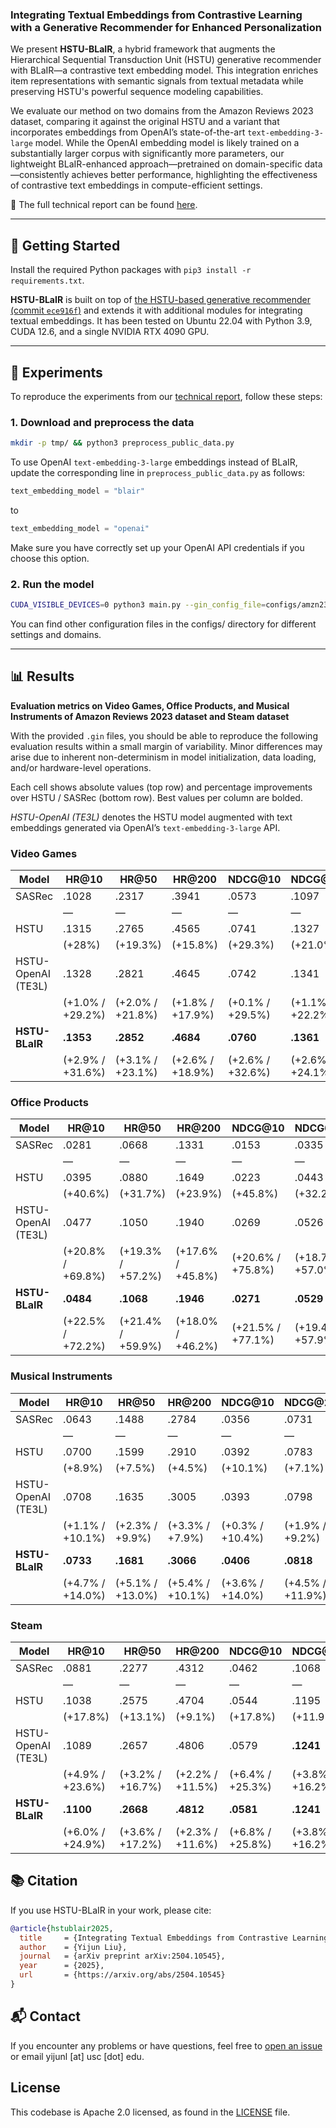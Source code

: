 ### Integrating Textual Embeddings from Contrastive Learning with a Generative Recommender for Enhanced Personalization

We present **HSTU-BLaIR**, a hybrid framework that augments the Hierarchical Sequential Transduction Unit (HSTU) generative recommender with BLaIR—a contrastive text embedding model. This integration enriches item representations with semantic signals from textual metadata while preserving HSTU's powerful sequence modeling capabilities.

We evaluate our method on two domains from the Amazon Reviews 2023 dataset, comparing it against the original HSTU and a variant that incorporates embeddings from OpenAI’s state-of-the-art `text-embedding-3-large` model. While the OpenAI embedding model is likely trained on a substantially larger corpus with significantly more parameters, our lightweight BLaIR-enhanced approach—pretrained on domain-specific data—consistently achieves better performance, highlighting the effectiveness of contrastive text embeddings in compute-efficient settings.

📄 The full technical report can be found [here](https://arxiv.org/pdf/2504.10545).

---

## 🚀 Getting Started

Install the required Python packages with ```pip3 install -r requirements.txt```.

**HSTU-BLaIR** is built on top of [the HSTU-based generative recommender (commit `ece916f`)](https://github.com/facebookresearch/generative-recommenders/tree/ece916f) and extends it with additional modules for integrating textual embeddings. It has been tested on Ubuntu 22.04 with Python 3.9, CUDA 12.6, and a single NVIDIA RTX 4090 GPU.

---

## 🧪 Experiments

To reproduce the experiments from our [technical report](https://arxiv.org/pdf/2504.10545), follow these steps:

### 1. Download and preprocess the data

```bash
mkdir -p tmp/ && python3 preprocess_public_data.py
```

To use OpenAI `text-embedding-3-large` embeddings instead of BLaIR, update the corresponding line in `preprocess_public_data.py` as follows:

```python
text_embedding_model = "blair"
```

to

```python
text_embedding_model = "openai"
```

Make sure you have correctly set up your OpenAI API credentials if you choose this option.


### 2. Run the model

```bash
CUDA_VISIBLE_DEVICES=0 python3 main.py --gin_config_file=configs/amzn23_game/hstu-sampled-softmax-n512-blair.gin --master_port=12345
```

You can find other configuration files in the configs/ directory for different settings and domains.

---

## 📊 Results
**Evaluation metrics on Video Games, Office Products, and Musical Instruments of Amazon Reviews 2023 dataset and Steam dataset**  

With the provided `.gin` files, you should be able to reproduce the following evaluation results within a small margin of variability. Minor differences may arise due to inherent non-determinism in model initialization, data loading, and/or hardware-level operations.

Each cell shows absolute values (top row) and percentage improvements over HSTU / SASRec (bottom row). Best values per column are bolded. 

*HSTU-OpenAI (TE3L)* denotes the HSTU model augmented with text embeddings generated via OpenAI’s `text-embedding-3-large` API. 

### Video Games

| Model               | HR@10     | HR@50     | HR@200    | NDCG@10   | NDCG@200 | MRR      |
|---------------------|-----------|-----------|-----------|-----------|----------|----------|
| SASRec              | .1028     | .2317     | .3941     | .0573     | .1097    | .0518    |
|                     | —         | —         | —         | —         | —        | —        |
| HSTU                | .1315     | .2765     | .4565     | .0741     | .1327    | .0658    |
|                     | (+28%)    | (+19.3%)  | (+15.8%)  | (+29.3%)  | (+21.0%) | (+27.1%) |
| HSTU-OpenAI (TE3L)  | .1328     | .2821     | .4645     | .0742     | .1341    | .0658    |
|                     | (+1.0% / +29.2%) | (+2.0% / +21.8%) | (+1.8% / +17.9%) | (+0.1% / +29.5%) | (+1.1% / +22.2%) | (0.0% / +27.0%) |
| **HSTU-BLaIR**      | **.1353** | **.2852** | **.4684** | **.0760** | **.1361**| **.0674**|
|                     | (+2.9% / +31.6%) | (+3.1% / +23.1%) | (+2.6% / +18.9%) | (+2.6% / +32.6%) | (+2.6% / +24.1%) | (+2.4% / +30.1%) |

### Office Products

| Model               | HR@10     | HR@50     | HR@200    | NDCG@10   | NDCG@200 | MRR      |
|---------------------|-----------|-----------|-----------|-----------|----------|----------|
| SASRec              | .0281     | .0668     | .1331     | .0153     | .0335    | .0143    |
|                     | —         | —         | —         | —         | —        | —        |
| HSTU                | .0395     | .0880     | .1649     | .0223     | .0443    | .0207    |
|                     | (+40.6%)  | (+31.7%)  | (+23.9%)  | (+45.8%)  | (+32.2%) | (+44.8%) |
| HSTU-OpenAI (TE3L)  | .0477     | .1050     | .1940     | .0269     | .0526    | .0247    |
|                     | (+20.8% / +69.8%) | (+19.3% / +57.2%) | (+17.6% / +45.8%) | (+20.6% / +75.8%) | (+18.7% / +57.0%) | (+19.3% / +72.7%) |
| **HSTU-BLaIR**      | **.0484** | **.1068** | **.1946** | **.0271** | **.0529**| **.0248**|
|                     | (+22.5% / +72.2%) | (+21.4% / +59.9%) | (+18.0% / +46.2%) | (+21.5% / +77.1%) | (+19.4% / +57.9%) | (+19.8% / +73.4%) |

### Musical Instruments

| Model               | HR@10     | HR@50     | HR@200    | NDCG@10   | NDCG@200 | MRR      |
|---------------------|-----------|-----------|-----------|-----------|----------|----------|
| SASRec              | .0643     | .1488     | .2784     | .0356     | .0731    | .0326    |
|                     | —         | —         | —         | —         | —        | —        |
| HSTU                | .0700     | .1599     | .2910     | .0392     | .0783    | .0359    |
|                     | (+8.9%)   | (+7.5%)   | (+4.5%)   | (+10.1%)  | (+7.1%)  | (+10.1%) |
| HSTU-OpenAI (TE3L)  | .0708     | .1635     | .3005     | .0393     | .0798    | .0360    |
|                     | (+1.1% / +10.1%) | (+2.3% / +9.9%) | (+3.3% / +7.9%) | (+0.3% / +10.4%) | (+1.9% / +9.2%) | (+0.3% / +10.4%) |
| **HSTU-BLaIR**      | **.0733** | **.1681** | **.3066** | **.0406** | **.0818**| **.0371**|
|                     | (+4.7% / +14.0%) | (+5.1% / +13.0%) | (+5.4% / +10.1%) | (+3.6% / +14.0%) | (+4.5% / +11.9%) | (+3.3% / +13.8%) |

### Steam

| Model               | HR@10     | HR@50     | HR@200    | NDCG@10   | NDCG@200 | MRR      |
|---------------------|-----------|-----------|-----------|-----------|----------|----------|
| SASRec              | .0881     | .2277     | .4312     | .0462     | .1068    | .0426    |
|                     | —         | —         | —         | —         | —        | —        |
| HSTU                | .1038     | .2575     | .4704     | .0544     | .1195    | .0492    |
|                     | (+17.8%)  | (+13.1%)  | (+9.1%)   | (+17.8%)  | (+11.9%) | (+15.5%) |
| HSTU-OpenAI (TE3L)  | .1089     | .2657     | .4806     | .0579     | **.1241**| **.0525**|
|                     | (+4.9% / +23.6%) | (+3.2% / +16.7%) | (+2.2% / +11.5%) | (+6.4% / +25.3%) | (+3.8% / +16.2%) | (+6.7% / +23.2%) |
| **HSTU-BLaIR**      | **.1100** | **.2668** | **.4812** | **.0581** | **.1241**| .0523    |
|                     | (+6.0% / +24.9%) | (+3.6% / +17.2%) | (+2.3% / +11.6%) | (+6.8% / +25.8%) | (+3.8% / +16.2%) | (+6.3% / +22.8%) |

## 📚 Citation

If you use HSTU-BLaIR in your work, please cite:

```bibtex
@article{hstublair2025,
  title     = {Integrating Textual Embeddings from Contrastive Learning with Generative Recommender for Enhanced Personalization},
  author    = {Yijun Liu},
  journal   = {arXiv preprint arXiv:2504.10545},
  year      = {2025},
  url       = {https://arxiv.org/abs/2504.10545}
}
```

## 📬 Contact

If you encounter any problems or have questions, feel free to [open an issue](https://github.com/snapfinger/HSTU-BLaIR/issues) or email yijunl [at] usc [dot] edu.

## License
This codebase is Apache 2.0 licensed, as found in the [LICENSE](LICENSE) file.
